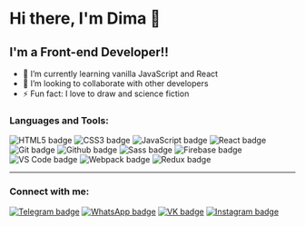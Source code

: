 # Hi there, I'm Dima 👋

## I'm a Front-end Developer!!

- 🌱 I’m currently learning vanilla JavaScript and React
- 👯 I’m looking to collaborate with other developers
- ⚡ Fun fact: I love to draw and science fiction

### Languages and Tools:

![HTML5 badge](https://img.shields.io/badge/-HTML5-E34F26?logo=html5&logoColor=white&style=for-the-badge)
![CSS3 badge](https://img.shields.io/badge/-CSS3-1572B6?logo=css3&logoColor=white&style=for-the-badge)
![JavaScript badge](https://img.shields.io/badge/-JavaScript-F7DF1E?logo=javascript&logoColor=white&style=for-the-badge)
![React badge](https://img.shields.io/badge/-React-61DAFB?logo=react&logoColor=black&style=for-the-badge)
![Git badge](https://img.shields.io/badge/-Git-F05032?logo=git&logoColor=white&style=for-the-badge)
![Github badge](https://img.shields.io/badge/-Github-181717?logo=github&logoColor=white&style=for-the-badge)
![Sass badge](https://img.shields.io/badge/-Sass-CC6699?logo=sass&logoColor=white&style=for-the-badge)
![Firebase badge](https://img.shields.io/badge/-Firebase-FFCA28?logo=firebase&logoColor=black&style=for-the-badge)
![VS Code badge](https://img.shields.io/badge/-Visual%20Studio%20Code-007ACC?logo=visual-studio-code&logoColor=white&style=for-the-badge)
![Webpack badge](https://img.shields.io/badge/-Webpack-8DD6F9?logo=webpack&logoColor=white&style=for-the-badge)
![Redux badge](https://img.shields.io/badge/-Redux-764ABC?logo=redux&logoColor=white&style=for-the-badge)

---

### Connect with me:

[![Telegram badge](https://img.shields.io/badge/-Telegram-26A5E4?logo=telegram&logoColor=black&style=for-the-badge)](tg://resolve?domain=kim_en_su)
[![WhatsApp badge](https://img.shields.io/badge/-WhatsApp-25D366?logo=whatsapp&logoColor=white&style=for-the-badge)](https://wa.me/+79169143677)
[![VK badge](https://img.shields.io/badge/-Vkontakte-0077FF?logo=vk&logoColor=white&style=for-the-badge)](https://vk.com/kim_en_su)
[![Instagram badge](https://img.shields.io/badge/-Instagram-E4405F?logo=instagram&logoColor=white&style=for-the-badge)](https://www.instagram.com/kim_en_su/)
